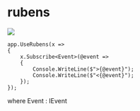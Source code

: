 # rubens
![](https://i.imgur.com/ZRPMZau.png)
```
app.UseRubens(x =>
{
    x.Subscribe<Event>(@event =>
    {
        Console.WriteLine($">{@event}");
        Console.WriteLine($"<{@event}");
    });
});
 ```
 where Event : IEvent
